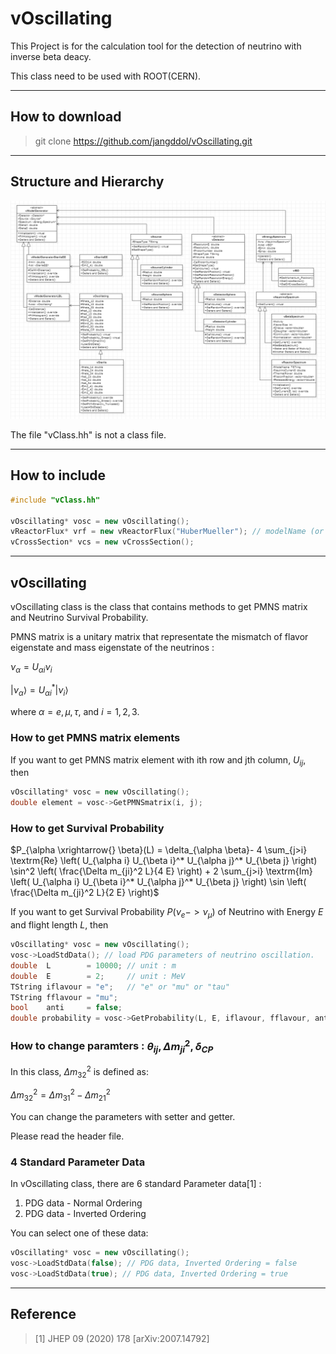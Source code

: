 # vOscillating
This Project is for the calculation tool for the detection of neutrino with inverse beta deacy.

This class need to be used with ROOT(CERN).


-----------------------
## How to download
> git clone https://github.com/jangddol/vOscillating.git


-----------------------
## Structure and Hierarchy
![plot](./Class_Diagram.png)

The file "vClass.hh" is not a class file.


-----------------------
## How to include
``` C++
#include "vClass.hh"

vOscillating* vosc = new vOscillating();
vReactorFlux* vrf = new vReactorFlux("HuberMueller"); // modelName (or "Gutlein")
vCrossSection* vcs = new vCrossSection();

```


-----------------------
## vOscillating

vOscillating class is the class that contains methods to get PMNS matrix and Neutrino Survival Probability.

PMNS matrix is a unitary matrix that representate the mismatch of flavor eigenstate and mass eigenstate of the neutrinos : 

$\nu_\alpha = U_{\alpha i} \nu_i$

$|\nu_\alpha \rangle = U^*_{\alpha i} |\nu_i \rangle$

where $\alpha = e, \mu, \tau$, and $i = 1, 2, 3$.

### How to get PMNS matrix elements
If you want to get PMNS matrix element with ith row and jth column, $U_{ij}$, then
``` C++
vOscillating* vosc = new vOscillating();
double element = vosc->GetPMNSmatrix(i, j);
```



### How to get Survival Probability
$P_{\alpha \xrightarrow{} \beta}(L) = \delta_{\alpha \beta}- 4 \sum_{j>i} \textrm{Re} \left( U_{\alpha i} U_{\beta i}^* U_{\alpha j}^* U_{\beta j} \right) \sin^2 \left( \frac{\Delta m_{ji}^2 L}{4 E} \right) + 2 \sum_{j>i} \textrm{Im} \left( U_{\alpha i} U_{\beta i}^* U_{\alpha j}^* U_{\beta j} \right) \sin \left( \frac{\Delta m_{ji}^2 L}{2 E} \right)$

If you want to get Survival Probability $P(\nu_e -> \nu_\mu)$ of Neutrino with Energy $E$ and flight length $L$, then
``` C++
vOscillating* vosc = new vOscillating();
vosc->LoadStdData(); // load PDG parameters of neutrino oscillation.
double  L        = 10000; // unit : m
double  E        = 2;     // unit : MeV
TString iflavour = "e";   // "e" or "mu" or "tau"
TString fflavour = "mu";
bool    anti     = false;
double probability = vosc->GetProbability(L, E, iflavour, fflavour, anti);
```



### How to change paramters : $\theta_{ij}, \Delta m_{ji}^2, \delta_{CP}$
In this class, $\Delta m_{32}^2$ is defined as:

$\Delta m_{32}^2 = \Delta m_{31}^2 - \Delta m_{21}^2$

You can change the parameters with setter and getter.

Please read the header file.



### 4 Standard Parameter Data
In vOscillating class, there are 6 standard Parameter data[1] : 
1. PDG data - Normal Ordering 
2. PDG data - Inverted Ordering

You can select one of these data:
```C++
vOscillating* vosc = new vOscillating();
vosc->LoadStdData(false); // PDG data, Inverted Ordering = false
vosc->LoadStdData(true); // PDG data, Inverted Ordering = true
```


--------------------
## Reference
>[1] JHEP 09 (2020) 178 [arXiv:2007.14792]
